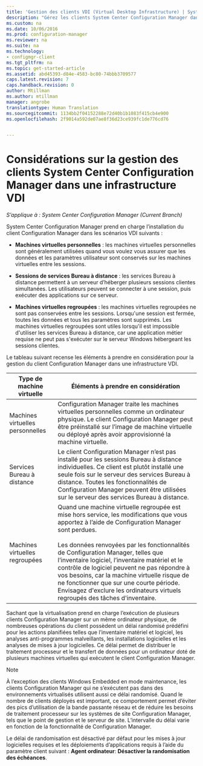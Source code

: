 ```yaml
---
title: 'Gestion des clients VDI (Virtual Desktop Infrastructure) | System Center Configuration Manager '
description: "Gérez les clients System Center Configuration Manager dans une infrastructure VDI (Virtual Desktop Infrastructure)."
ms.custom: na
ms.date: 10/06/2016
ms.prod: configuration-manager
ms.reviewer: na
ms.suite: na
ms.technology:
- configmgr-client
ms.tgt_pltfrm: na
ms.topic: get-started-article
ms.assetid: abd45393-d84e-4583-bc80-74bbb3709577
caps.latest.revision: 7
caps.handback.revision: 0
author: Mtillman
ms.author: mtillman
manager: angrobe
translationtype: Human Translation
ms.sourcegitcommit: 1134bb2f04152288e72d40b1b1083f415cb4e900
ms.openlocfilehash: 2f9014a592de07ae8f36d23ce939fc1de776cd76


---
```

# <a name="considerations-for-managing-system-center-configuration-manager-clients-in-a-virtual-desktop-infrastructure-vdi"></a>Considérations sur la gestion des clients System Center Configuration Manager dans une infrastructure VDI

*S’applique à : System Center Configuration Manager (Current Branch)*

System Center Configuration Manager prend en charge l’installation du client Configuration Manager dans les scénarios VDI suivants :  

-   **Machines virtuelles personnelles** : les machines virtuelles personnelles sont généralement utilisées quand vous voulez vous assurer que les données et les paramètres utilisateur sont conservés sur les machines virtuelles entre les sessions.  

-   **Sessions de services Bureau à distance** : les services Bureau à distance permettent à un serveur d’héberger plusieurs sessions clientes simultanées. Les utilisateurs peuvent se connecter à une session, puis exécuter des applications sur ce serveur.  

-   **Machines virtuelles regroupées** : les machines virtuelles regroupées ne sont pas conservées entre les sessions. Lorsqu'une session est fermée, toutes les données et tous les paramètres sont supprimés. Les machines virtuelles regroupées sont utiles lorsqu'il est impossible d'utiliser les services Bureau à distance, car une application métier requise ne peut pas s'exécuter sur le serveur Windows hébergeant les sessions clientes.  

 Le tableau suivant recense les éléments à prendre en considération pour la gestion du client Configuration Manager dans une infrastructure VDI.  

|Type de machine virtuelle|Éléments à prendre en considération|  
|--------------------------|--------------------|  
|Machines virtuelles personnelles|Configuration Manager traite les machines virtuelles personnelles comme un ordinateur physique. Le client Configuration Manager peut être préinstallé sur l’image de machine virtuelle ou déployé après avoir approvisionné la machine virtuelle.|  
|Services Bureau à distance|Le client Configuration Manager n’est pas installé pour les sessions Bureau à distance individuelles. Ce client est plutôt installé une seule fois sur le serveur des services Bureau à distance. Toutes les fonctionnalités de Configuration Manager peuvent être utilisées sur le serveur des services Bureau à distance.|  
|Machines virtuelles regroupées|Quand une machine virtuelle regroupée est mise hors service, les modifications que vous apportez à l’aide de Configuration Manager sont perdues.<br /><br /> Les données renvoyées par les fonctionnalités de Configuration Manager, telles que l’inventaire logiciel, l’inventaire matériel et le contrôle de logiciel peuvent ne pas répondre à vos besoins, car la machine virtuelle risque de ne fonctionner que sur une courte période. Envisagez d'exclure les ordinateurs virtuels regroupés des tâches d'inventaire.|  

 Sachant que la virtualisation prend en charge l’exécution de plusieurs clients Configuration Manager sur un même ordinateur physique, de nombreuses opérations du client possèdent un délai randomisé prédéfini pour les actions planifiées telles que l’inventaire matériel et logiciel, les analyses anti-programmes malveillants, les installations logicielles et les analyses de mises à jour logicielles. Ce délai permet de distribuer le traitement processeur et le transfert de données pour un ordinateur doté de plusieurs machines virtuelles qui exécutent le client Configuration Manager.  

> [!NOTE]  
>  À l’exception des clients Windows Embedded en mode maintenance, les clients Configuration Manager qui ne s’exécutent pas dans des environnements virtualisés utilisent aussi ce délai randomisé. Quand le nombre de clients déployés est important, ce comportement permet d’éviter des pics d’utilisation de la bande passante réseau et de réduire les besoins de traitement processeur sur les systèmes de site Configuration Manager, tels que le point de gestion et le serveur de site. L’intervalle du délai varie en fonction de la fonctionnalité de Configuration Manager.  
>   
>  Le délai de randomisation est désactivé par défaut pour les mises à jour logicielles requises et les déploiements d’applications requis à l’aide du paramètre client suivant : **Agent ordinateur**: **Désactiver la randomisation des échéances**.



<!--HONumber=Nov16_HO1-->


